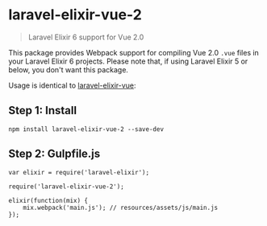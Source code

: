# laravel-elixir-vue-2

> Laravel Elixir 6 support for Vue 2.0

This package provides Webpack support for compiling Vue 2.0 `.vue` files in your Laravel Elixir 6 projects. Please note that, if using Laravel Elixir 5 or below, you don't want this package.

Usage is identical to [laravel-elixir-vue](https://github.com/JeffreyWay/laravel-elixir-vue):

## Step 1: Install

```
npm install laravel-elixir-vue-2 --save-dev
```

## Step 2: Gulpfile.js

```
var elixir = require('laravel-elixir');

require('laravel-elixir-vue-2');

elixir(function(mix) {
    mix.webpack('main.js'); // resources/assets/js/main.js
});
```
